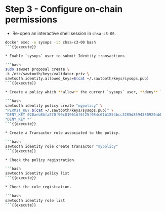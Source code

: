 # Step 3 - Configure on-chain permissions

* Re-open an interactive shell session in `chsa-c3-00`.

```bash
docker exec -u sysops -it chsa-c3-00 bash
```{{execute}}

* Enable `sysops` user to submit Identity transactions

```bash
sudo sawset proposal create \
-k /etc/sawtooth/keys/validator.priv \
sawtooth.identity.allowed_keys=$(cat ~/.sawtooth/keys/sysops.pub)
```{{execute}}

* Create a policy which **allow** the current `sysops` user, **deny** `loadgen` public keys. While denying any other keys.

```bash
sawtooth identity policy create "mypolicy" \
"PERMIT_KEY $(cat ~/.sawtooth/keys/sysops.pub)" \
"DENY_KEY 020aeb8bfa270f90c01961df6f25f084c61b1854bcc3285d8594380920ab841b44" \
"DENY_KEY *"
```{{execute}}

* Create a Transactor role associated to the policy.

```bash
sawtooth identity role create transactor "mypolicy"
```{{execute}}

* Check the policy registration.

```bash
sawtooth identity policy list
```{{execute}}

* Check the role registration.

```bash
sawtooth identity role list
```{{execute}}